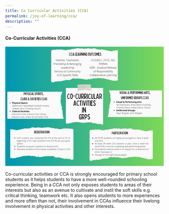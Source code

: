 ```yaml
---
title: Co Curricular Activities (CCA)
permalink: /joy-of-learning/cca/
description: ""
---
```

#### **Co-Curricular Activities (CCA)**

![](/images/Joy%20of%20Learning/PAL%20&%20CCA/palcca3.png)

Co-curricular activities or CCA is strongly encouraged for primary school students as it helps students to have a more well-rounded schooling experience. Being in a CCA not only exposes students to areas of their interests but also as an avenue to cultivate and instil the soft skills e.g. critical thinking, teamwork etc. It also opens students to more experiences and more often than not, their involvement in CCAs influence their livelong involvement in physical activities and other interests.

